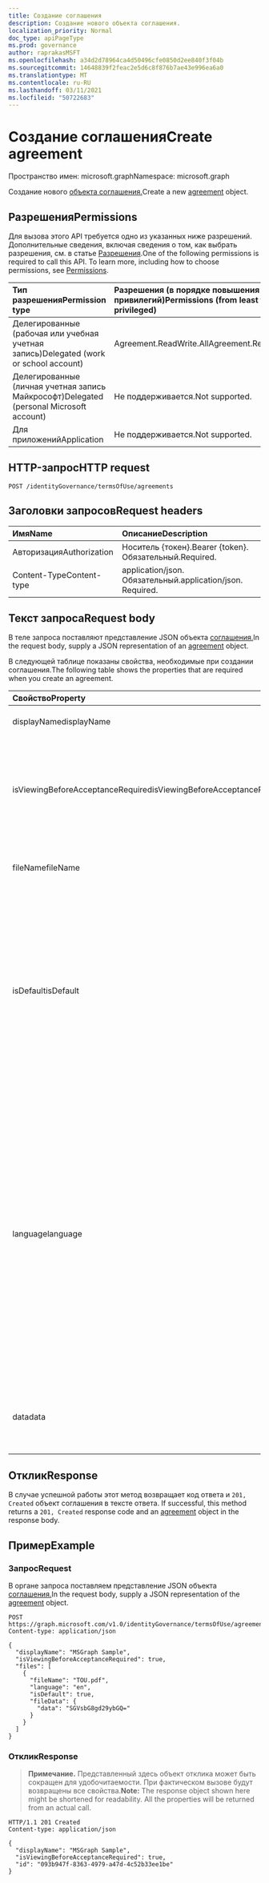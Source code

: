 ```yaml
---
title: Создание соглашения
description: Создание нового объекта соглашения.
localization_priority: Normal
doc_type: apiPageType
ms.prod: governance
author: raprakasMSFT
ms.openlocfilehash: a34d2d78964ca4d50496cfe0850d2ee840f3f04b
ms.sourcegitcommit: 14648839f2feac2e5d6c8f876b7ae43e996ea6a0
ms.translationtype: MT
ms.contentlocale: ru-RU
ms.lasthandoff: 03/11/2021
ms.locfileid: "50722683"
---
```

# <a name="create-agreement"></a><span data-ttu-id="18d39-103">Создание соглашения</span><span class="sxs-lookup"><span data-stu-id="18d39-103">Create agreement</span></span>

<span data-ttu-id="18d39-104">Пространство имен: microsoft.graph</span><span class="sxs-lookup"><span data-stu-id="18d39-104">Namespace: microsoft.graph</span></span>

<span data-ttu-id="18d39-105">Создание нового [объекта соглашения.](../resources/agreement.md)</span><span class="sxs-lookup"><span data-stu-id="18d39-105">Create a new [agreement](../resources/agreement.md) object.</span></span>
## <a name="permissions"></a><span data-ttu-id="18d39-106">Разрешения</span><span class="sxs-lookup"><span data-stu-id="18d39-106">Permissions</span></span>
<span data-ttu-id="18d39-p101">Для вызова этого API требуется одно из указанных ниже разрешений. Дополнительные сведения, включая сведения о том, как выбрать разрешения, см. в статье [Разрешения](/graph/permissions-reference).</span><span class="sxs-lookup"><span data-stu-id="18d39-p101">One of the following permissions is required to call this API. To learn more, including how to choose permissions, see [Permissions](/graph/permissions-reference).</span></span>

|<span data-ttu-id="18d39-109">Тип разрешения</span><span class="sxs-lookup"><span data-stu-id="18d39-109">Permission type</span></span>                        | <span data-ttu-id="18d39-110">Разрешения (в порядке повышения привилегий)</span><span class="sxs-lookup"><span data-stu-id="18d39-110">Permissions (from least to most privileged)</span></span>              |
|:--------------------------------------|:---------------------------------------------------------|
|<span data-ttu-id="18d39-111">Делегированные (рабочая или учебная учетная запись)</span><span class="sxs-lookup"><span data-stu-id="18d39-111">Delegated (work or school account)</span></span>     | <span data-ttu-id="18d39-112">Agreement.ReadWrite.All</span><span class="sxs-lookup"><span data-stu-id="18d39-112">Agreement.ReadWrite.All</span></span> |
|<span data-ttu-id="18d39-113">Делегированные (личная учетная запись Майкрософт)</span><span class="sxs-lookup"><span data-stu-id="18d39-113">Delegated (personal Microsoft account)</span></span> | <span data-ttu-id="18d39-114">Не поддерживается.</span><span class="sxs-lookup"><span data-stu-id="18d39-114">Not supported.</span></span> |
|<span data-ttu-id="18d39-115">Для приложений</span><span class="sxs-lookup"><span data-stu-id="18d39-115">Application</span></span>                            | <span data-ttu-id="18d39-116">Не поддерживается.</span><span class="sxs-lookup"><span data-stu-id="18d39-116">Not supported.</span></span> |

## <a name="http-request"></a><span data-ttu-id="18d39-117">HTTP-запрос</span><span class="sxs-lookup"><span data-stu-id="18d39-117">HTTP request</span></span>
<!-- { "blockType": "ignored" } -->
```http
POST /identityGovernance/termsOfUse/agreements
```
## <a name="request-headers"></a><span data-ttu-id="18d39-118">Заголовки запросов</span><span class="sxs-lookup"><span data-stu-id="18d39-118">Request headers</span></span>
| <span data-ttu-id="18d39-119">Имя</span><span class="sxs-lookup"><span data-stu-id="18d39-119">Name</span></span>         | <span data-ttu-id="18d39-120">Описание</span><span class="sxs-lookup"><span data-stu-id="18d39-120">Description</span></span> |
|:-------------|:------------|
| <span data-ttu-id="18d39-121">Авторизация</span><span class="sxs-lookup"><span data-stu-id="18d39-121">Authorization</span></span> | <span data-ttu-id="18d39-122">Носитель \{токен\}.</span><span class="sxs-lookup"><span data-stu-id="18d39-122">Bearer \{token\}.</span></span> <span data-ttu-id="18d39-123">Обязательный.</span><span class="sxs-lookup"><span data-stu-id="18d39-123">Required.</span></span> |
| <span data-ttu-id="18d39-124">Content-Type</span><span class="sxs-lookup"><span data-stu-id="18d39-124">Content-type</span></span>  | <span data-ttu-id="18d39-p103">application/json. Обязательный.</span><span class="sxs-lookup"><span data-stu-id="18d39-p103">application/json. Required.</span></span> |

## <a name="request-body"></a><span data-ttu-id="18d39-127">Текст запроса</span><span class="sxs-lookup"><span data-stu-id="18d39-127">Request body</span></span>
<span data-ttu-id="18d39-128">В теле запроса поставляют представление JSON объекта [соглашения.](../resources/agreement.md)</span><span class="sxs-lookup"><span data-stu-id="18d39-128">In the request body, supply a JSON representation of an [agreement](../resources/agreement.md) object.</span></span>

<span data-ttu-id="18d39-129">В следующей таблице показаны свойства, необходимые при создании соглашения.</span><span class="sxs-lookup"><span data-stu-id="18d39-129">The following table shows the properties that are required when you create an agreement.</span></span>

| <span data-ttu-id="18d39-130">Свойство</span><span class="sxs-lookup"><span data-stu-id="18d39-130">Property</span></span>     | <span data-ttu-id="18d39-131">Тип</span><span class="sxs-lookup"><span data-stu-id="18d39-131">Type</span></span>        | <span data-ttu-id="18d39-132">Описание</span><span class="sxs-lookup"><span data-stu-id="18d39-132">Description</span></span> |
|:-------------|:------------|:------------|
|<span data-ttu-id="18d39-133">displayName</span><span class="sxs-lookup"><span data-stu-id="18d39-133">displayName</span></span>|<span data-ttu-id="18d39-134">String</span><span class="sxs-lookup"><span data-stu-id="18d39-134">String</span></span>|<span data-ttu-id="18d39-135">Отображение имени соглашения.</span><span class="sxs-lookup"><span data-stu-id="18d39-135">Display name of the agreement.</span></span>|
|<span data-ttu-id="18d39-136">isViewingBeforeAcceptanceRequired</span><span class="sxs-lookup"><span data-stu-id="18d39-136">isViewingBeforeAcceptanceRequired</span></span>|<span data-ttu-id="18d39-137">Логический</span><span class="sxs-lookup"><span data-stu-id="18d39-137">Boolean</span></span>|<span data-ttu-id="18d39-138">Указывает, должен ли пользователь расширять и просматривать соглашение перед принятием.</span><span class="sxs-lookup"><span data-stu-id="18d39-138">Indicates whether the user has to expand and view the agreement before accepting.</span></span>|
|<span data-ttu-id="18d39-139">fileName</span><span class="sxs-lookup"><span data-stu-id="18d39-139">fileName</span></span>|<span data-ttu-id="18d39-140">String</span><span class="sxs-lookup"><span data-stu-id="18d39-140">String</span></span>|<span data-ttu-id="18d39-141">Имя файла соглашения (например, TOU.pdf).</span><span class="sxs-lookup"><span data-stu-id="18d39-141">Name of the agreement file (for example, TOU.pdf).</span></span>|
|<span data-ttu-id="18d39-142">isDefault</span><span class="sxs-lookup"><span data-stu-id="18d39-142">isDefault</span></span>|<span data-ttu-id="18d39-143">Boolean</span><span class="sxs-lookup"><span data-stu-id="18d39-143">Boolean</span></span>|<span data-ttu-id="18d39-144">Указывает, является ли это файл соглашения по умолчанию, если язык соответствует предпочтениям клиента.</span><span class="sxs-lookup"><span data-stu-id="18d39-144">Indicates whether this is the default agreement file if the language matches the client preference.</span></span> <span data-ttu-id="18d39-145">Если ни один из файлов не помечен как по умолчанию, первый из них рассматривается как по умолчанию.</span><span class="sxs-lookup"><span data-stu-id="18d39-145">If none of the files are marked as default, the first one is treated as default.</span></span>|
|<span data-ttu-id="18d39-146">language</span><span class="sxs-lookup"><span data-stu-id="18d39-146">language</span></span>|<span data-ttu-id="18d39-147">String</span><span class="sxs-lookup"><span data-stu-id="18d39-147">String</span></span>|<span data-ttu-id="18d39-148">Язык файла соглашения в формате languagecode2-country/regioncode2.</span><span class="sxs-lookup"><span data-stu-id="18d39-148">The language of the agreement file in the format languagecode2-country/regioncode2.</span></span> <span data-ttu-id="18d39-149">languagecode2 — это код из двух букв более низкого уровня, полученный из ISO 639-1.</span><span class="sxs-lookup"><span data-stu-id="18d39-149">languagecode2 is a lowercase two-letter code derived from ISO 639-1.</span></span> <span data-ttu-id="18d39-150">country/regioncode2 является производным от ISO 3166 и обычно состоит из двух верхних букв или языкового тега BCP-47 (например, en-US).</span><span class="sxs-lookup"><span data-stu-id="18d39-150">country/regioncode2 is derived from ISO 3166 and usually consists of two uppercase letters, or a BCP-47 language tag (for example, en-US).</span></span>|
|<span data-ttu-id="18d39-151">data</span><span class="sxs-lookup"><span data-stu-id="18d39-151">data</span></span>|<span data-ttu-id="18d39-152">Binary</span><span class="sxs-lookup"><span data-stu-id="18d39-152">Binary</span></span>|<span data-ttu-id="18d39-153">Данные, которые представляют условия использования документа PDF.</span><span class="sxs-lookup"><span data-stu-id="18d39-153">Data that represents the terms of use for the PDF document.</span></span>|

## <a name="response"></a><span data-ttu-id="18d39-154">Отклик</span><span class="sxs-lookup"><span data-stu-id="18d39-154">Response</span></span>
<span data-ttu-id="18d39-155">В случае успешной работы этот метод возвращает код ответа и `201, Created` объект соглашения в тексте ответа. [](../resources/agreement.md)</span><span class="sxs-lookup"><span data-stu-id="18d39-155">If successful, this method returns a `201, Created` response code and an [agreement](../resources/agreement.md) object in the response body.</span></span>

## <a name="example"></a><span data-ttu-id="18d39-156">Пример</span><span class="sxs-lookup"><span data-stu-id="18d39-156">Example</span></span>
### <a name="request"></a><span data-ttu-id="18d39-157">Запрос</span><span class="sxs-lookup"><span data-stu-id="18d39-157">Request</span></span>
<span data-ttu-id="18d39-158">В органе запроса поставляем представление JSON объекта [соглашения.](../resources/agreement.md)</span><span class="sxs-lookup"><span data-stu-id="18d39-158">In the request body, supply a JSON representation of the [agreement](../resources/agreement.md) object.</span></span>

<!-- {
  "blockType": "request",
  "name": "create_agreement_from_agreements"
}-->
```http
POST https://graph.microsoft.com/v1.0/identityGovernance/termsOfUse/agreements
Content-type: application/json

{
  "displayName": "MSGraph Sample",
  "isViewingBeforeAcceptanceRequired": true,
  "files": [
    {
      "fileName": "TOU.pdf",
      "language": "en",
      "isDefault": true,
      "fileData": {
        "data": "SGVsbG8gd29ybGQ="
      }
    }
  ]
}
```


### <a name="response"></a><span data-ttu-id="18d39-159">Отклик</span><span class="sxs-lookup"><span data-stu-id="18d39-159">Response</span></span>
><span data-ttu-id="18d39-p106">**Примечание.** Представленный здесь объект отклика может быть сокращен для удобочитаемости. При фактическом вызове будут возвращены все свойства.</span><span class="sxs-lookup"><span data-stu-id="18d39-p106">**Note:** The response object shown here might be shortened for readability. All the properties will be returned from an actual call.</span></span>
<!-- {
  "blockType": "response",
  "truncated": true,
  "@odata.type": "microsoft.graph.agreement"
} -->
```http
HTTP/1.1 201 Created
Content-type: application/json

{
  "displayName": "MSGraph Sample",
  "isViewingBeforeAcceptanceRequired": true,
  "id": "093b947f-8363-4979-a47d-4c52b33ee1be"
}
```

<!-- uuid: 8fcb5dbc-d5aa-4681-8e31-b001d5168d79
2015-10-25 14:57:30 UTC -->
<!--
{
  "type": "#page.annotation",
  "description": "Create agreement",
  "keywords": "",
  "section": "documentation",
  "tocPath": "",
  "suppressions": [
  ]
}
-->


